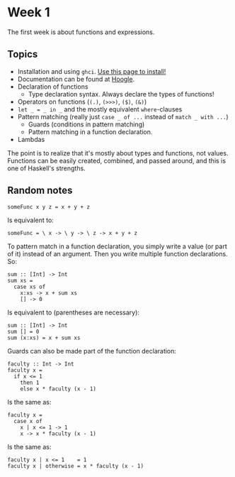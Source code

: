 # Week 1
The first week is about functions and expressions.

Topics
------
* Installation and using `ghci`.
  [Use this page to install!](https://www.haskell.org/platform/)
* Documentation can be found at [Hoogle](https://hoogle.haskell.org).
* Declaration of functions
  - Type declaration syntax. Always declare the types of functions!
* Operators on functions (`(.)`, `(>>>)`, `($)`, `(&)`)
* `let _ = _ in _` and the mostly equivalent `where`-clauses
* Pattern matching (really just `case _ of ...` instead of `match _ with ...`)
  - Guards (conditions in pattern matching)
  - Pattern matching in a function declaration.
* Lambdas

The point is to realize that it's mostly about types and functions, not values.
Functions can be easily created, combined, and passed around, and this is one of
Haskell's strengths.

Random notes
------------
```
someFunc x y z = x + y + z
```
Is equivalent to:
```
someFunc = \ x -> \ y -> \ z -> x + y + z
```

To pattern match in a function declaration, you simply write a value (or part of
it) instead of an argument. Then you write multiple function declarations. So:
```
sum :: [Int] -> Int
sum xs =
  case xs of
    x:xs -> x + sum xs
    [] -> 0
```
Is equivalent to (parentheses are necessary):
```
sum :: [Int] -> Int
sum [] = 0
sum (x:xs) = x + sum xs
```

Guards can also be made part of the function declaration:
```
faculty :: Int -> Int
faculty x =
  if x <= 1
    then 1
    else x * faculty (x - 1)
```
Is the same as:
```
faculty x =
  case x of
    x | x <= 1 -> 1
    x -> x * faculty (x - 1)
```
Is the same as:
```
faculty x | x <= 1    = 1
faculty x | otherwise = x * faculty (x - 1)
```

